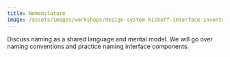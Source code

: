 ```yaml
---
title: Nomenclature
image: /assets/images/workshops/design-system-kickoff-interface-inventory/tag.svg
---
```


Discuss naming as a shared language and mental model. We will go over naming
conventions and practice naming interface components.
